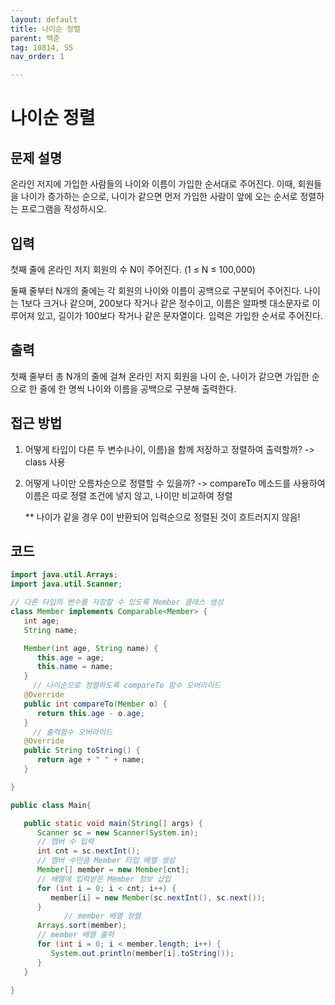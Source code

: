 ```yaml
---
layout: default
title: 나이순 정렬
parent: 백준
tag: 10814, S5
nav_order: 1

---
```


# 나이순 정렬

## 문제 설명

온라인 저지에 가입한 사람들의 나이와 이름이 가입한 순서대로 주어진다. 이때, 회원들을 나이가 증가하는 순으로, 나이가 같으면 먼저 가입한 사람이 앞에 오는 순서로 정렬하는 프로그램을 작성하시오.

## 입력

첫째 줄에 온라인 저지 회원의 수 N이 주어진다. (1 ≤ N ≤ 100,000)

둘째 줄부터 N개의 줄에는 각 회원의 나이와 이름이 공백으로 구분되어 주어진다. 나이는 1보다 크거나 같으며, 200보다 작거나 같은 정수이고, 이름은 알파벳 대소문자로 이루어져 있고, 길이가 100보다 작거나 같은 문자열이다. 입력은 가입한 순서로 주어진다.

## 출력

첫째 줄부터 총 N개의 줄에 걸쳐 온라인 저지 회원을 나이 순, 나이가 같으면 가입한 순으로 한 줄에 한 명씩 나이와 이름을 공백으로 구분해 출력한다.

## 접근 방법

1. 어떻게 타입이 다른 두 변수(나이, 이름)을 함께 저장하고 정렬하여 출력할까?
   -> class 사용

2. 어떻게 나이만 오름차순으로 정렬할 수 있을까?
   -> compareTo 메소드를 사용하여 이름은 따로 정렬 조건에 넣지 않고, 나이만 비교하여 정렬

   ** 나이가 같을 경우 0이 반환되어 입력순으로 정렬된 것이 흐트러지지 않음!



## 코드

```java
import java.util.Arrays;
import java.util.Scanner;

// 다른 타입의 변수를 저장할 수 있도록 Member 클래스 생성
class Member implements Comparable<Member> {
   int age;
   String name;

   Member(int age, String name) {
      this.age = age;
      this.name = name;
   }
	 // 나이순으로 정렬하도록 compareTo 함수 오버라이드
   @Override
   public int compareTo(Member o) {
      return this.age - o.age;
   }
	 // 출력함수 오버라이드
   @Override
   public String toString() {
      return age + " " + name;
   }

}

public class Main{

   public static void main(String[] args) {
      Scanner sc = new Scanner(System.in);
      // 멤버 수 입력
      int cnt = sc.nextInt();
      // 멤버 수만큼 Member 타입 배열 생성
      Member[] member = new Member[cnt];
      // 배열에 입력받은 Member 정보 삽입
      for (int i = 0; i < cnt; i++) {
         member[i] = new Member(sc.nextInt(), sc.next());
      }
			// member 배열 정렬
      Arrays.sort(member);
      // member 배열 출력
      for (int i = 0; i < member.length; i++) {
         System.out.println(member[i].toString());
      }
   }

}
```

</mark>
